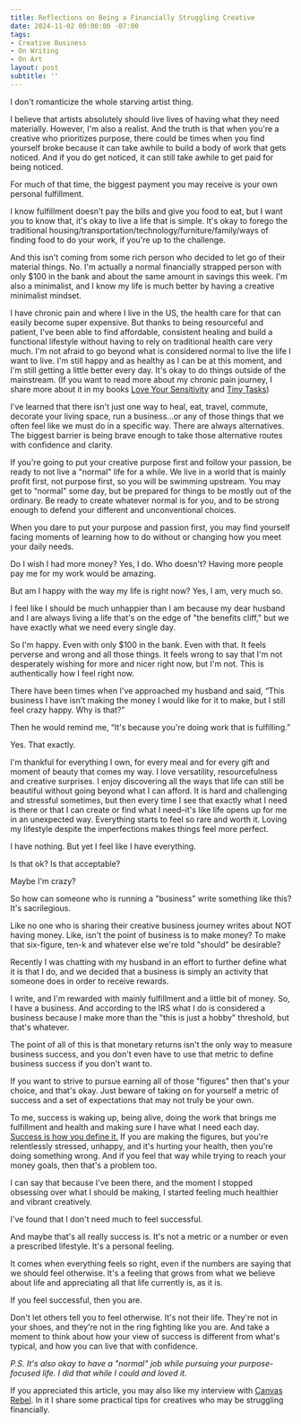 ```yaml
---
title: Reflections on Being a Financially Struggling Creative 
date: 2024-11-02 00:00:00 -07:00
tags:
- Creative Business
- On Writing
- On Art
layout: post
subtitle: ''
---
```


I don't romanticize the whole starving artist thing.

I believe that artists absolutely should live lives of having what they need materially. However, I'm also a realist. And the truth is that when you're a creative who prioritizes purpose, there could be times when you find yourself broke because it can take awhile to build a body of work that gets noticed. And if you do get noticed, it can still take awhile to get paid for being noticed.

For much of that time, the biggest payment you may receive is your own personal fulfillment.

I know fulfillment doesn't pay the bills and give you food to eat, but I want you to know that, it's okay to live a life that is simple. It's okay to forego the traditional housing/transportation/technology/furniture/family/ways of finding food to do your work, if you're up to the challenge.

And this isn't coming from some rich person who decided to let go of their material things. No. I'm actually a normal financially strapped person with only $100 in the bank and about the same amount in savings this week. I'm also a minimalist, and I know my life is much better by having a creative minimalist mindset.

I have chronic pain and where I live in the US, the health care for that can easily become super expensive. But thanks to being resourceful and patient, I've been able to find affordable, consistent healing and build a functional lifestyle without having to rely on traditional health care very much. I'm not afraid to go beyond what is considered normal to live the life I want to live. I'm still happy and as healthy as I can be at this moment, and I'm still getting a little better every day. It's okay to do things outside of the mainstream. (If you want to read more about my chronic pain journey, I share more about it in my books [Love Your Sensitivity](https://payhip.com/b/KI5eW) and [Tiny Tasks](https://payhip.com/b/e32lr))

I've learned that there isn't just one way to heal, eat, travel, commute, decorate your living space, run a business...or any of those things that we often feel like we must do in a specific way. There are always alternatives. The biggest barrier is being brave enough to take those alternative routes with confidence and clarity.

If you're going to put your creative purpose first and follow your passion, be ready to not live a "normal" life for a while. We live in a world that is mainly profit first, not purpose first, so you will be swimming upstream. You may get to “normal" some day, but be prepared for things to be mostly out of the ordinary. Be ready to create whatever normal is for you, and to be strong enough to defend your different and unconventional choices.

When you dare to put your purpose and passion first, you may find yourself facing moments of learning how to do without or changing how you meet your daily needs.

Do I wish I had more money? Yes, I do. Who doesn't? Having more people pay me for my work would be amazing.

But am I happy with the way my life is right now? Yes, I am, very much so.

I feel like I should be much unhappier than I am because my dear husband and I are always living a life that's on the edge of "the benefits cliff," but we have exactly what we need every single day.

So I'm happy. Even with only $100 in the bank. Even with that. It feels perverse and wrong and all those things. It feels wrong to say that I'm not desperately wishing for more and nicer right now, but I'm not. This is authentically how I feel right now. 

There have been times when I've approached my husband and said, “This business I have isn't making the money I would like for it to make, but I still feel crazy happy. Why is that?”

Then he would remind me, “It's because you're doing work that is fulfilling.” 

Yes. That exactly.

I'm thankful for everything I own, for every meal and for every gift and moment of beauty that comes my way. I love versatility, resourcefulness and creative surprises. I enjoy discovering all the ways that life can still be beautiful without going beyond what I can afford. It is hard and challenging and stressful sometimes, but then every time I see that exactly what I need is there or that I can create or find what I need–it's like life opens up for me in an unexpected way. Everything starts to feel so rare and worth it. Loving my lifestyle despite the imperfections makes things feel more perfect.

I have nothing. But yet I feel like I have everything.

Is that ok? Is that acceptable?

Maybe I'm crazy?

So how can someone who is running a "business" write something like this? It's sacrilegious. 

Like no one who is sharing their creative business journey writes about NOT having money. Like, isn't the point of business is to make money? To make that six-figure, ten-k and whatever else we're told "should" be desirable?

Recently I was chatting with my husband in an effort to further define what it is that I do, and we decided that a business is simply an activity that someone does in order to receive rewards.

I write, and I'm rewarded with mainly fulfillment and a little bit of money. So, I have a business. And according to the IRS what I do is considered a business because I make more than the "this is just a hobby" threshold, but that's whatever.

The point of all of this is that monetary returns isn't the only way to measure business success, and you don't even have to use that metric to define business success if you don't want to.

If you want to strive to pursue earning all of those "figures" then that's your choice, and that's okay. Just beware of taking on for yourself a metric of success and a set of expectations that may not truly be your own. 

To me, success is waking up, being alive, doing the work that brings me fulfillment and health and making sure I have what I need each day. [Success is how you define it.](https://arcadiapage.com/2023-09-30-What-To-Do-When-Overthinking-Your-Goals/) If you are making the figures, but you're relentlessly stressed, unhappy, and it's hurting your health, then you're doing something wrong. And if you feel that way while trying to reach your money goals, then that's a problem too. 

I can say that because I've been there, and the moment I stopped obsessing over what I should be making, I started feeling much healthier and vibrant creatively.

I've found that I don't need much to feel successful.

And maybe that's all really success is. It's not a metric or a number or even a prescribed lifestyle. It's a personal feeling.

It comes when everything feels so right, even if the numbers are saying that we should feel otherwise. It's a feeling that grows from what we believe about life and appreciating all that life currently is, as it is.

If you feel successful, then you are. 

Don't let others tell you to feel otherwise. It's not their life. They're not in your shoes, and they're not in the ring fighting like you are. And take a moment to think about how your view of success is different from what's typical, and how you can live that with confidence.

*P.S. It's also okay to have a "normal" job while pursuing your purpose-focused life. I did that while I could and loved it.*

If you appreciated this article, you may also like my interview with [Canvas Rebel](https://canvasrebel.com/meet-arcadia-page/). In it I share some practical tips for creatives who may be struggling financially.
